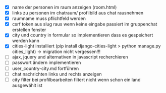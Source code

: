 - [X] name der personen im raum anzeigen (room.html)
- [X] links zu personen im chatraum/ profilbild aus chat rausnehmen
- [X] raumname muss pflichtfeld werden
- [X] csrf token aus slug raus wenn keine eingabe passiert im gruppenchat erstellen fenster
- [X] city und country in formular so implementieren dass es gespeichert werden kann
- [X] cities-light installiert (pip install django-cities-light > python manage.py cities_light) -> migration nicht vergessen!!!
- [ ] ajax, jquery und alternativen in javascript recherchieren
- [ ] passwort ändern implementieren
- [ ] user_country-city.md fortführen
- [ ] chat nachrichten links und rechts anzeigen
- [ ] city filter bei profilbearbeiten filtert nicht wenn schon ein land ausgewählt ist

